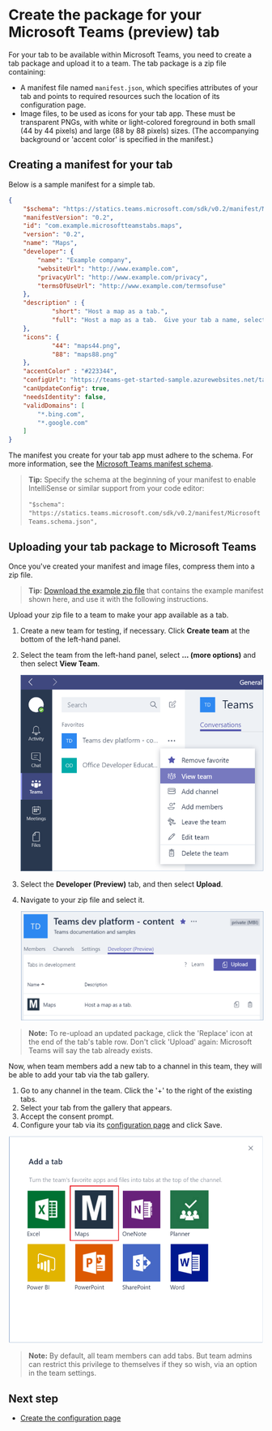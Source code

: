﻿# Create the package for your Microsoft Teams (preview) tab

For your tab to be available within Microsoft Teams, you need to create a tab package and upload it to a team. The tab package is a zip file containing:

- A manifest file named `manifest.json`, which specifies attributes of your tab and points to required resources such the location of its configuration page.
- Image files, to be used as icons for your tab app.  These must be transparent PNGs, with white or light-colored foreground in both small (44 by 44 pixels) and large (88 by 88 pixels) sizes.  (The accompanying background or 'accent color' is specified in the manifest.)

## Creating a manifest for your tab 

Below is a sample manifest for a simple tab.

```JSON
{
    "$schema": "https://statics.teams.microsoft.com/sdk/v0.2/manifest/MicrosoftTeams.schema.json",
    "manifestVersion": "0.2",
    "id": "com.example.microsoftteamstabs.maps",
    "version": "0.2",
    "name": "Maps",
    "developer": {
        "name": "Example company",   
        "websiteUrl": "http://www.example.com",
        "privacyUrl": "http://www.example.com/privacy",
        "termsOfUseUrl": "http://www.example.com/termsofuse"
    },
    "description" : {
            "short": "Host a map as a tab.",
            "full": "Host a map as a tab.  Give your tab a name, select Bing Maps or Google Maps, and click save."
    },
    "icons": {
            "44": "maps44.png",
            "88": "maps88.png"
    },
    "accentColor" : "#223344",
    "configUrl": "https://teams-get-started-sample.azurewebsites.net/tabconfig.html",
    "canUpdateConfig": true,
    "needsIdentity": false,
    "validDomains": [
        "*.bing.com",
        "*.google.com"
    ]
}
```
The manifest you create for your tab app must adhere to the schema. For more information, see the [Microsoft Teams manifest schema](schema.md).

> **Tip:** Specify the schema at the beginning of your manifest to enable IntelliSense or similar support from your code editor:
> 
> `"$schema": "https://statics.teams.microsoft.com/sdk/v0.2/manifest/MicrosoftTeams.schema.json",`

## Uploading your tab package to Microsoft Teams

Once you've created your manifest and image files, compress them into a zip file.

> **Tip:** [Download the example zip file](https://github.com/OfficeDev/microsoft-teams-sample-get-started/blob/master/package/MapsTab.zip) that contains the example manifest shown here, and use it with the following instructions. 

Upload your zip file to a team to make your app available as a tab.

1. Create a new team for testing, if necessary.  Click **Create team** at the bottom of the left-hand panel.
2. Select the team from the left-hand panel, select **... (more options)** and then select **View Team**.
	
	![](images/tab_view_team.png)
3. Select the **Developer (Preview)** tab, and then select **Upload**.
4. Navigate to your zip file and select it.
	
	![](images/tab_sideload.png)

> **Note:** To re-upload an updated package, click the 'Replace' icon at the end of the tab's table row.  Don't click 'Upload' again: Microsoft Teams will say the tab already exists.

Now, when team members add a new tab to a channel in this team, they will be able to add your tab via the tab gallery.

1. Go to any channel in the team.  Click the '+' to the right of the existing tabs.
2. Select your tab from the gallery that appears.
3. Accept the consent prompt.
4. Configure your tab via its [configuration page](createconfigpage.md) and click Save. 

![](images/tab_gallery.png)

> **Note:** By default, all team members can add tabs.  But team admins can restrict this privilege to themselves if they so wish, via an option in the team settings.

## Next step

* [Create the configuration page](createconfigpage.md)
